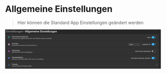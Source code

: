 # Allgemeine Einstellungen

>Hier können die Standard App Einstellungen geändert werden

![image](/LiftDataManager/Docs/HelpImages/image93.png)  

[//]: # (Tags: Allgemeine Einstellungen | Local Mode | Auto Save | Admin Mode  | Infocentersettings | Plotstyles)  
